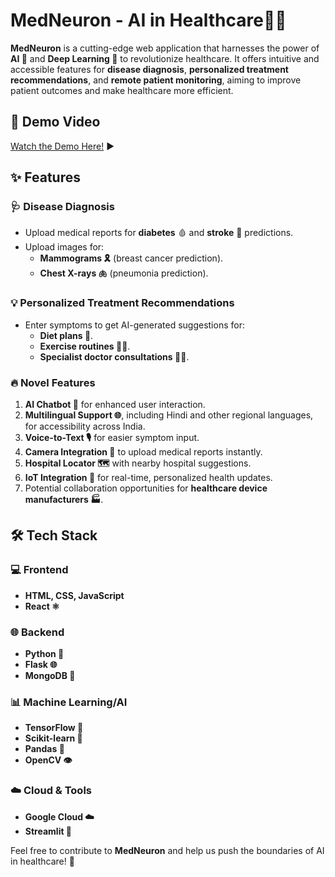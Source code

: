 # **MedNeuron** - AI in Healthcare🏥🤖

**MedNeuron** is a cutting-edge web application that harnesses the power of **AI 🤖** and **Deep Learning 🧠** to revolutionize healthcare. It offers intuitive and accessible features for **disease diagnosis**, **personalized treatment recommendations**, and **remote patient monitoring**, aiming to improve patient outcomes and make healthcare more efficient.  

## 🚀 **Demo Video**  
[Watch the Demo Here!](#) ▶️ 

## ✨ **Features**  

### 🩺 **Disease Diagnosis**  
- Upload medical reports for **diabetes** 🩸 and **stroke** 🧠 predictions.  
- Upload images for:  
  - **Mammograms 🎗️** (breast cancer prediction).  
  - **Chest X-rays 🫁** (pneumonia prediction).  

### 💡 **Personalized Treatment Recommendations**  
- Enter symptoms to get AI-generated suggestions for:  
  - **Diet plans 🥗**.  
  - **Exercise routines 🏋️‍♂️**.  
  - **Specialist doctor consultations 👩‍⚕️**.  

### 🔥 **Novel Features**  
1. **AI Chatbot 💬** for enhanced user interaction.  
2. **Multilingual Support 🌐**, including Hindi and other regional languages, for accessibility across India.  
3. **Voice-to-Text 🎙️** for easier symptom input.  
4. **Camera Integration 📸** to upload medical reports instantly.  
5. **Hospital Locator 🗺️** with nearby hospital suggestions.  
6. **IoT Integration 🔗** for real-time, personalized health updates.  
7. Potential collaboration opportunities for **healthcare device manufacturers 🏭**.  

## 🛠️ **Tech Stack**  

### 💻 **Frontend**  
- **HTML, CSS, JavaScript**  
- **React ⚛️**  

### 🌐 **Backend**  
- **Python 🐍**  
- **Flask 🌐**  
- **MongoDB 🍃**  

### 📊 **Machine Learning/AI**  
- **TensorFlow 🔢**  
- **Scikit-learn 📘**  
- **Pandas 🐼**  
- **OpenCV 👁️**  

### ☁️ **Cloud & Tools**  
- **Google Cloud ☁️**  
- **Streamlit 🚀**  

Feel free to contribute to **MedNeuron** and help us push the boundaries of AI in healthcare! 🚀  

